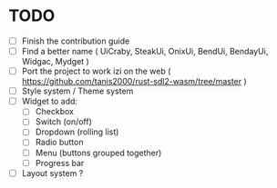 # TODO
- [ ] Finish the contribution guide
- [ ] Find a better name ( UiCraby, SteakUi, OnixUi, BendUi, BendayUi, Widgac, Mydget )
- [ ] Port the project to work izi on the web ( https://github.com/tanis2000/rust-sdl2-wasm/tree/master )
- [ ] Style system / Theme system
- [ ] Widget to add:
  - [ ] Checkbox
  - [ ] Switch (on/off)
  - [ ] Dropdown (rolling list)
  - [ ] Radio button
  - [ ] Menu (buttons grouped together)
  - [ ] Progress bar
- [ ] Layout system ?
